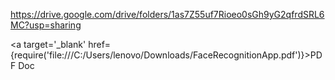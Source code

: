 https://drive.google.com/drive/folders/1as7Z55uf7Rioeo0sGh9yG2qfrdSRL6MC?usp=sharing

<a target='_blank' href={require('file:///C:/Users/lenovo/Downloads/FaceRecognitionApp.pdf')}>PDF Doc</a>

